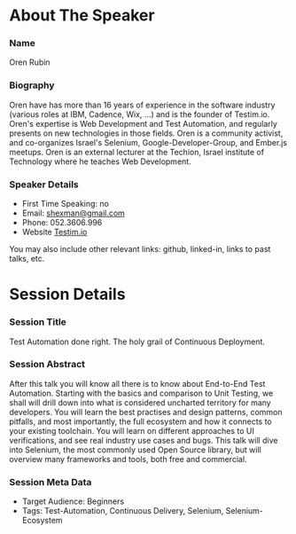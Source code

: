 About The Speaker
=================

### Name

Oren Rubin

### Biography

Oren have has more than 16 years of experience in the software industry (various roles at IBM, Cadence, Wix, ...) and
is the founder of Testim.io. Oren's expertise is Web Development and Test Automation, and regularly presents on new
technologies in those fields. Oren is a community activist, and co-organizes Israel's Selenium, Google-Developer-Group,
and Ember.js meetups. Oren is an external lecturer at the Techion, Israel institute of Technology where he teaches Web
Development.

### Speaker Details

- First Time Speaking: no
- Email: shexman@gmail.com
- Phone: 052.3606.996
- Website [Testim.io](http://testim.io)

You may also include other relevant links: github, linked-in, links to past talks, etc.

Session Details
===============

### Session Title

Test Automation done right. The holy grail of Continuous Deployment.

### Session Abstract

After this talk you will know all there is to know about End-to-End Test Automation. Starting with the basics and
comparison to Unit Testing, we shall will drill down into what is considered uncharted territory for many developers.
You will learn the best practises and design patterns, common pitfalls, and most importantly, the full ecosystem and
how it connects to your existing toolchain. You will learn on different approaches to UI verifications, and see real
industry use cases and bugs. This talk will dive into Selenium, the most commonly used Open Source library, but will
overview many frameworks and tools, both free and commercial.

### Session Meta Data

- Target Audience: Beginners
- Tags: Test-Automation, Continuous Delivery, Selenium, Selenium-Ecosystem
